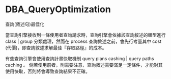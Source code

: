 # DBA_QueryOptimization
查詢(敘述句)最佳化

當查詢引擎接收到一條使用者查詢請求時，查詢引擎會依據該查詢敘述的類型進行 class | group 分類處理，然而在 process 查詢敘述之前，會先行考量其中 cost (代價)，即查詢敘述求解最佳『存取路徑』的成本。

有些查詢引擎會使用查詢計畫快取機制 query plans cashing | query paths caching 。 倘若使用前者，則需要注意，查詢敘述需要滿足一定條件，才能對其使用快取，否則將會導致查詢結果不正確。


